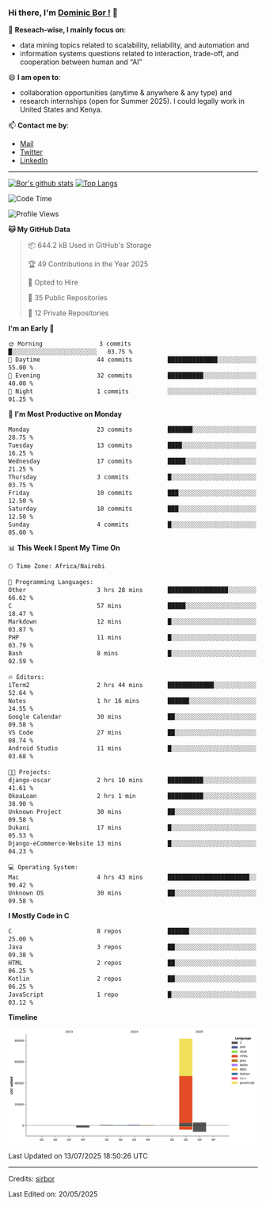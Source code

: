 ### Hi there, I'm [Dominic Bor !](https://www.dominicbor.me/) 👋

🔭 **Reseach-wise, I mainly focus on**:

- data mining topics related to scalability, reliability, and automation and
- information systems questions related to interaction, trade-off, and cooperation between human and “AI”

😄 **I am open to**:

- collaboration opportunities (anytime & anywhere & any type) and
- research internships (open for Summer 2025). I could legally work in United States and Kenya.

📫 **Contact me by**:

- [Mail](mailto:dominicbor@icloud.com)
- [Twitter](https://twitter.com/Kd_Bpr)
- [LinkedIn](https://www.linkedin.com/in/sirbor/)

---

[![Bor's github stats](https://github-readme-stats.vercel.app/api?username=sirbor&theme=material-palenight&count_private=true&hide=contribs)](https://github.com/anuraghazra/github-readme-stats)
[![Top Langs](https://github-readme-stats.vercel.app/api/top-langs/?username=sirbor&theme=material-palenight&hide=Jupyter&layout=compact)](https://github.com/anuraghazra/github-readme-stats)

<!--START_SECTION:waka-->
![Code Time](http://img.shields.io/badge/Code%20Time-911%20hrs%2056%20mins-blue)

![Profile Views](http://img.shields.io/badge/Profile%20Views-4-blue)

**🐱 My GitHub Data** 

> 📦 644.2 kB Used in GitHub's Storage 
 > 
> 🏆 49 Contributions in the Year 2025
 > 
> 💼 Opted to Hire
 > 
> 📜 35 Public Repositories 
 > 
> 🔑 12 Private Repositories 
 > 
**I'm an Early 🐤** 

```text
🌞 Morning                3 commits           █░░░░░░░░░░░░░░░░░░░░░░░░   03.75 % 
🌆 Daytime                44 commits          ██████████████░░░░░░░░░░░   55.00 % 
🌃 Evening                32 commits          ██████████░░░░░░░░░░░░░░░   40.00 % 
🌙 Night                  1 commits           ░░░░░░░░░░░░░░░░░░░░░░░░░   01.25 % 
```
📅 **I'm Most Productive on Monday** 

```text
Monday                   23 commits          ███████░░░░░░░░░░░░░░░░░░   28.75 % 
Tuesday                  13 commits          ████░░░░░░░░░░░░░░░░░░░░░   16.25 % 
Wednesday                17 commits          █████░░░░░░░░░░░░░░░░░░░░   21.25 % 
Thursday                 3 commits           █░░░░░░░░░░░░░░░░░░░░░░░░   03.75 % 
Friday                   10 commits          ███░░░░░░░░░░░░░░░░░░░░░░   12.50 % 
Saturday                 10 commits          ███░░░░░░░░░░░░░░░░░░░░░░   12.50 % 
Sunday                   4 commits           █░░░░░░░░░░░░░░░░░░░░░░░░   05.00 % 
```


📊 **This Week I Spent My Time On** 

```text
🕑︎ Time Zone: Africa/Nairobi

💬 Programming Languages: 
Other                    3 hrs 28 mins       █████████████████░░░░░░░░   66.62 % 
C                        57 mins             █████░░░░░░░░░░░░░░░░░░░░   18.47 % 
Markdown                 12 mins             █░░░░░░░░░░░░░░░░░░░░░░░░   03.87 % 
PHP                      11 mins             █░░░░░░░░░░░░░░░░░░░░░░░░   03.79 % 
Bash                     8 mins              █░░░░░░░░░░░░░░░░░░░░░░░░   02.59 % 

🔥 Editors: 
iTerm2                   2 hrs 44 mins       █████████████░░░░░░░░░░░░   52.64 % 
Notes                    1 hr 16 mins        ██████░░░░░░░░░░░░░░░░░░░   24.55 % 
Google Calendar          30 mins             ██░░░░░░░░░░░░░░░░░░░░░░░   09.58 % 
VS Code                  27 mins             ██░░░░░░░░░░░░░░░░░░░░░░░   08.74 % 
Android Studio           11 mins             █░░░░░░░░░░░░░░░░░░░░░░░░   03.68 % 

🐱‍💻 Projects: 
django-oscar             2 hrs 10 mins       ██████████░░░░░░░░░░░░░░░   41.61 % 
OkoaLoan                 2 hrs 1 min         ██████████░░░░░░░░░░░░░░░   38.90 % 
Unknown Project          30 mins             ██░░░░░░░░░░░░░░░░░░░░░░░   09.58 % 
Dukani                   17 mins             █░░░░░░░░░░░░░░░░░░░░░░░░   05.53 % 
Django-eCommerce-Website 13 mins             █░░░░░░░░░░░░░░░░░░░░░░░░   04.23 % 

💻 Operating System: 
Mac                      4 hrs 43 mins       ███████████████████████░░   90.42 % 
Unknown OS               30 mins             ██░░░░░░░░░░░░░░░░░░░░░░░   09.58 % 
```

**I Mostly Code in C** 

```text
C                        8 repos             ██████░░░░░░░░░░░░░░░░░░░   25.00 % 
Java                     3 repos             ██░░░░░░░░░░░░░░░░░░░░░░░   09.38 % 
HTML                     2 repos             ██░░░░░░░░░░░░░░░░░░░░░░░   06.25 % 
Kotlin                   2 repos             ██░░░░░░░░░░░░░░░░░░░░░░░   06.25 % 
JavaScript               1 repo              █░░░░░░░░░░░░░░░░░░░░░░░░   03.12 % 
```



**Timeline**

![Lines of Code chart](https://raw.githubusercontent.com/sirbor/sirbor/main/assets/bar_graph.png)


 Last Updated on 13/07/2025 18:50:26 UTC
<!--END_SECTION:waka-->
---

Credits: [sirbor](https://github.com/sirbor)

Last Edited on: 20/05/2025
